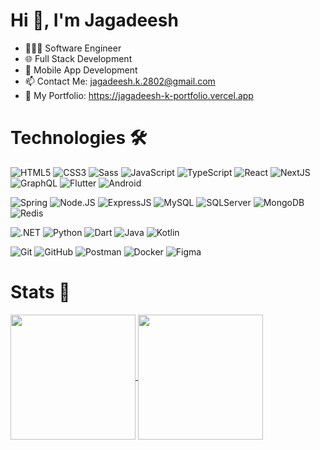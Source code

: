# Hi 👋, I'm Jagadeesh

- 🧑🏻‍💻 Software Engineer
- 🌐 Full Stack Development
- 📱 Mobile App Development
- 📫 Contact Me: jagadeesh.k.2802@gmail.com
- 🔭 My Portfolio: https://jagadeesh-k-portfolio.vercel.app

# Technologies 🛠️

<!-- Frontend -->
![HTML5](https://img.shields.io/badge/-HTML5-E34F26?style=flat-square&logo=html5&logoColor=white)
![CSS3](https://img.shields.io/badge/-CSS3-1572B6?style=flat-square&logo=css3)
![Sass](https://img.shields.io/badge/-Sass-CC6699?style=flat-square&logo=sass&logoColor=white)
![JavaScript](https://img.shields.io/badge/-JavaScript-F7DF1E?style=flat-square&logo=javascript&logoColor=black)
![TypeScript](https://img.shields.io/badge/-TypeScript-3178C6?style=flat-square&logo=typescript&logoColor=white)
![React](https://img.shields.io/badge/-React-61DAFB?style=flat-square&logo=react&logoColor=white)
![NextJS](https://img.shields.io/badge/-Next.JS-000000?style=flat-square&logo=Next.js)
![GraphQL](https://img.shields.io/badge/-GraphQL-E10098?style=flat-square&logo=graphql&logoColor=white)
![Flutter](https://img.shields.io/badge/-Flutter-02569B?style=flat-square&logo=flutter)
![Android](https://img.shields.io/badge/-Android-3DDC84?style=flat-square&logo=android&logoColor=white)

<!-- Backend -->
![Spring](https://img.shields.io/badge/-Spring-6DB33F?style=flat-square&logo=spring&logoColor=white)
![Node.JS](https://img.shields.io/badge/-Node.JS-339933?style=flat-square&logo=Node.js&logoColor=white)
![ExpressJS](https://img.shields.io/badge/-Express.JS-000000?style=flat-square&logo=Express)
![MySQL](https://img.shields.io/badge/-MySQL-4479A1?style=flat-square&logo=mysql&logoColor=white)
![SQLServer](https://img.shields.io/badge/-SQL%20Server-CC2927?style=flat-square&logo=Sqlite&logoColor=white)
![MongoDB](https://img.shields.io/badge/-MongoDB-47A248?style=flat-square&logo=mongodb&logoColor=white)
![Redis](https://img.shields.io/badge/-Redis-DC382D?style=flat-square&logo=Redis&logoColor=white)

<!-- Other Languages -->
![.NET](https://img.shields.io/badge/.NET-512BD4?style=flat-square&logo=dotnet&logoColor=white)
![Python](https://img.shields.io/badge/-Python-3776AB?style=flat-square&logo=Python&logoColor=white)
![Dart](https://img.shields.io/badge/-Dart-0175C2?style=flat-square&logo=dart&logoColor=white)
![Java](https://img.shields.io/badge/Java-ED8B00?style=flat-square&logo=openjdk&logoColor=white)
![Kotlin](https://img.shields.io/badge/-Kotlin-0095D5?style=flat-square&logo=kotlin&logoColor=white)

<!-- Tools -->
![Git](https://img.shields.io/badge/-Git-F05032?style=flat-square&logo=git&logoColor=white)
![GitHub](https://img.shields.io/badge/-GitHub-181717?style=flat-square&logo=github)
![Postman](https://img.shields.io/badge/-Postman-FF6C37?style=flat-square&logo=postman&logoColor=white)
![Docker](https://img.shields.io/badge/-Docker-2496ED?style=flat-square&logo=docker&logoColor=white)
![Figma](https://img.shields.io/badge/-Figma-ff7360?style=flat-square&logo=Figma&logoColor=white)

# Stats 📃

<a href="https://github.com/anuraghazra/github-readme-stats">
  <img height=200 align="center" src="https://github-readme-stats.vercel.app/api?username=jagadeesh-k-2802&show_icons=true&theme=transparent" />
</a>
<a href="https://github.com/anuraghazra/convoychat">
  <img height=200 align="center" src="https://github-readme-stats.vercel.app/api/top-langs/?username=jagadeesh-k-2802&theme=transparent&show_icons=true&layout=compact&card_width=320" />
</a>
